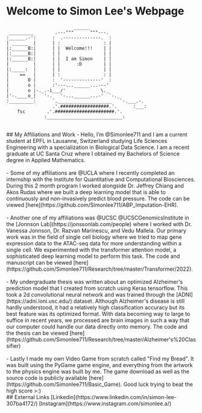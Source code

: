 # Welcome to Simon Lee's Webpage
```
                         ______                     
 _________        .---"""      """---.              
:______.-':      :  .--------------.  :             
| ______  |      | :                : |             
|:______B:|      | |  Welcome!!!    | |             
|:______B:|      | |                | |             
|:______B:|      | |  I am Simon    | |             
|         |      | |      :D        | |             
|:_____:  |      | |                | |             
|    ==   |      | :                : |             
|       O |      :  '--------------'  :             
|       o |      :'---...______...---'              
|       o |-._.-i___/'             \._              
|'-.____o_|   '-.   '-...______...-'  `-._          
:_________:      `.____________________   `-.___.-. 
                 .'.##################.'.      :___:
    fsc        .'.######################.'.         
              :____________________________:
```
<br /> 
## My Affiliations and Work
- Hello, I’m @Simonlee711 and I am a current student at EPFL in Lausanne, Switzerland studying Life Sciences Engineering with a specialization in Biological Data Science. I am a recent graduate at UC Santa Cruz where I obtained my Bachelors of Science degree in Applied Mathematics. 
<br /> <br /> 
- Some of my affiliations are @UCLA where I recently completed an internship with the Institute for Quantitative and Computational Biosciences. During this 2 month program I worked alongside Dr. Jeffrey Chiang and Akos Rudas where we built a deep learning model that is able to continuously and non-invasively predict blood pressure. The code can be viewed [here](https://github.com/Simonlee711/ABP_Imputation-EHR).
<br /> <br /> 
- Another one of my affiliations was @UCSC @UCSCGenomicsInstitute in the [Jonnson Lab](https://jonssonlab.com/people) where I worked with Dr. Vanessa Jonnson, Dr. Razvan Marinescu, and Vedu Mallela. Our primary work was in the field of single cell biology where we tried to map gene expression data to the ATAC-seq data for more understanding within a single cell. We experimented with the transformer attention model, a sophisticated deep learning model to perform this task. The code and manuscript can be viewed [here](https://github.com/Simonlee711/Research/tree/master/Transformer/2022). 
<br /> <br /> 
- My undergraduate thesis was written about an optimized Alzheimer's prediction model that I created from scratch using Keras tensorflow. This took a 2d convolutional neural network and was trained through the [ADNI](https://adni.loni.usc.edu/) dataset. Although Alzheimer's disease is still hardly understood, it had a relatively high classification accuracy but its best feature was its optimized format. With data becoming way to large to suffice in recent years, we processed are brain images in such a way that our computer could handle our data directly onto memory. The code and the thesis can be viewed [here](https://github.com/Simonlee711/Research/tree/master/Alzheimer's%20Classifier)
<br /> <br /> 
- Lastly I made my own Video Game from scratch called "Find my Bread". It was built using the PyGame game engine, and everything from the artwork to the physics engine was built by me. The game download as well as the source code is publicly available [here](https://github.com/Simonlee711/Basic_Game). Good luck trying to beat the high score >:)

<br /> 
## External Links
[Linkedin](https://www.linkedin.com/in/simon-lee-307ba4172/)
[Instagram](https://www.instagram.com/simonlee.a/)
